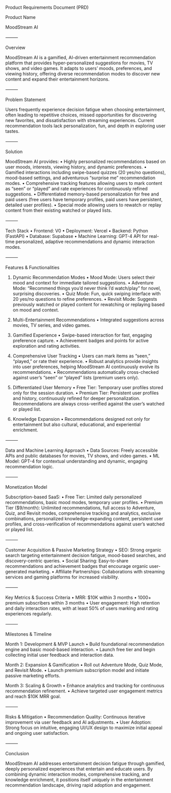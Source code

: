Product Requirements Document (PRD)

Product Name

MoodStream AI

⸻

Overview

MoodStream AI is a gamified, AI-driven entertainment recommendation platform that provides hyper-personalized suggestions for movies, TV shows, and video games. It adapts to users’ moods, preferences, and viewing history, offering diverse recommendation modes to discover new content and expand their entertainment horizons.

⸻

Problem Statement

Users frequently experience decision fatigue when choosing entertainment, often leading to repetitive choices, missed opportunities for discovering new favorites, and dissatisfaction with streaming experiences. Current recommendation tools lack personalization, fun, and depth in exploring user tastes.

⸻

Solution

MoodStream AI provides:
	•	Highly personalized recommendations based on user moods, interests, viewing history, and dynamic preferences.
	•	Gamified interactions including swipe-based quizzes (20 yes/no questions), mood-based settings, and adventurous “surprise me” recommendation modes.
	•	Comprehensive tracking features allowing users to mark content as “seen” or “played” and rate experiences for continuously refined suggestions.
	•	Differentiated memory-based personalization for free and paid users (free users have temporary profiles, paid users have persistent, detailed user profiles).
	•	Special mode allowing users to rewatch or replay content from their existing watched or played lists.

⸻

Tech Stack
	•	Frontend: V0
	•	Deployment: Vercel
	•	Backend: Python (FastAPI)
	•	Database: Supabase
	•	Machine Learning: GPT-4 API for real-time personalized, adaptive recommendations and dynamic interaction modes.

⸻

Features & Functionalities

1. Dynamic Recommendation Modes
	•	Mood Mode: Users select their mood and context for immediate tailored suggestions.
	•	Adventure Mode: “Recommend things you’d never think I’d watch/play” for novel, surprising discoveries.
	•	Quiz Mode: Fun, quick swiping interface with 20 yes/no questions to refine preferences.
	•	Revisit Mode: Suggests previously watched or played content for rewatching or replaying based on mood and context.

2. Multi-Entertainment Recommendations
	•	Integrated suggestions across movies, TV series, and video games.

3. Gamified Experience
	•	Swipe-based interaction for fast, engaging preference capture.
	•	Achievement badges and points for active exploration and rating activities.

4. Comprehensive User Tracking
	•	Users can mark items as “seen,” “played,” or rate their experience.
	•	Robust analytics provide insights into user preferences, helping MoodStream AI continuously evolve its recommendations.
	•	Recommendations automatically cross-checked against user’s “seen” or “played” lists (premium users only).

5. Differentiated User Memory
	•	Free Tier: Temporary user profiles stored only for the session duration.
	•	Premium Tier: Persistent user profiles and history, continuously refined for deeper personalization. Recommendations are always cross-verified against the user’s watched or played list.

6. Knowledge Expansion
	•	Recommendations designed not only for entertainment but also cultural, educational, and experiential enrichment.

⸻

Data and Machine Learning Approach
	•	Data Sources: Freely accessible APIs and public databases for movies, TV shows, and video games.
	•	ML Model: GPT-4 for contextual understanding and dynamic, engaging recommendation logic.

⸻

Monetization Model

Subscription-based SaaS:
	•	Free Tier: Limited daily personalized recommendations, basic mood modes, temporary user profiles.
	•	Premium Tier ($9/month): Unlimited recommendations, full access to Adventure, Quiz, and Revisit modes, comprehensive tracking and analytics, exclusive combinations, personalized knowledge-expanding content, persistent user profiles, and cross-verification of recommendations against user’s watched or played list.

⸻

Customer Acquisition & Passive Marketing Strategy
	•	SEO: Strong organic search targeting entertainment decision fatigue, mood-based searches, and discovery-centric queries.
	•	Social Sharing: Easy-to-share recommendations and achievement badges that encourage organic user-generated marketing.
	•	Affiliate Partnerships: Collaborations with streaming services and gaming platforms for increased visibility.

⸻

Key Metrics & Success Criteria
	•	MRR: $10K within 3 months
	•	1000+ premium subscribers within 3 months
	•	User engagement: High retention and daily interaction rates, with at least 50% of users marking and rating experiences regularly.

⸻

Milestones & Timeline

Month 1: Development & MVP Launch
	•	Build foundational recommendation engine and basic mood-based interaction.
	•	Launch free tier and begin collecting initial user feedback and interaction data.

Month 2: Expansion & Gamification
	•	Roll out Adventure Mode, Quiz Mode, and Revisit Mode.
	•	Launch premium subscription model and initiate passive marketing efforts.

Month 3: Scaling & Growth
	•	Enhance analytics and tracking for continuous recommendation refinement.
	•	Achieve targeted user engagement metrics and reach $10K MRR goal.

⸻

Risks & Mitigation
	•	Recommendation Quality: Continuous iterative improvement via user feedback and AI adjustments.
	•	User Adoption: Strong focus on intuitive, engaging UI/UX design to maximize initial appeal and ongoing user satisfaction.

⸻

Conclusion

MoodStream AI addresses entertainment decision fatigue through gamified, deeply personalized experiences that entertain and educate users. By combining dynamic interaction modes, comprehensive tracking, and knowledge enrichment, it positions itself uniquely in the entertainment recommendation landscape, driving rapid adoption and engagement.
